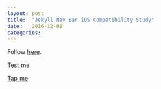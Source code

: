 ```yaml
---
layout: post
title:  "Jekyll Nav Bar iOS Compatibility Study"
date:   2016-12-08
categories: 
---
```


Follow [here](https://www.nczonline.net/blog/2012/07/05/ios-has-a-hover-problem/).

<style>
p:hover a {
    color: red;
}
</style>
<p><a href="#">Test me</a></p>

<style>
    p span {
        display: none;
    }

    p:hover span {
        display: inline;
    }
</style>
<p><a href="/">Tap me</a><span>You tapped!</span></p>
